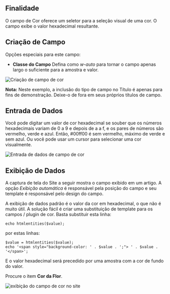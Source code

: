 <!-- Filename: J3.x:Adding_custom_fields/Color_Field / Display title: Campo de Cor -->

## Finalidade

O campo de Cor oferece um seletor para a seleção visual de uma cor. O campo exibe o valor hexadecimal resultante.

## Criação de Campo

Opções especiais para este campo:

- **Classe do Campo** Defina como *w-auto* para tornar o campo apenas largo o suficiente para a amostra e valor.

![Criação de campo de cor](../../../en/images/fields/fields-colour-edit.png)

**Nota:** Neste exemplo, a inclusão do tipo de campo no Título é apenas para fins de demonstração. Deixe-o de fora em seus próprios títulos de campo.


## Entrada de Dados

Você pode digitar um valor de cor hexadecimal se souber que os números hexadecimais variam de 0 a 9 e depois de a a f, e os pares de números são vermelho, verde e azul. Então, #00ff00 é sem vermelho, máximo de verde e sem azul. Ou você pode usar um cursor para selecionar uma cor visualmente.

![Entrada de dados de campo de cor](../../../en/images/fields/fields-colour-data-entry.png)


## Exibição de Dados

A captura de tela do Site a seguir mostra o campo exibido em um artigo. A opção *Exibição automática* é responsável pela posição do campo e seu template é responsável pelo design do campo.

A exibição de dados padrão é o valor da cor em hexadecimal, o que não é muito útil. A solução fácil é criar uma substituição de template para os campos / plugin de cor. Basta substituir esta linha:
```
echo htmlentities($value);
```
por estas linhas:
```
$value = htmlentities($value);
echo '<span style="background-color: ' . $value . ';"> ' . $value . '</span>';
```
E o valor hexadecimal será precedido por uma amostra com a cor de fundo do valor.

Procure o item **Cor da Flor**.

![exibição do campo de cor no site](../../../en/images/fields/fields-colour-site.png)

